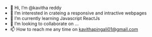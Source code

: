 - 👋 Hi, I’m @kavitha reddy 
- 👀 I’m interested in  crateing  a responsive and intractive webpages 
- 🌱 I’m currently learning  Javascript ReactJs
- 💞️ I’m looking to collaborate on ...
- 📫 How to reach me  any time on  kavithapingali01@gmail.com

<!---
kavithareddy01/kavithareddy01 is a ✨ special ✨ repository because its `README.md` (this file) appears on your GitHub profile.
You can click the Preview link to take a look at your changes.
--->
